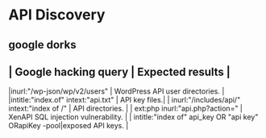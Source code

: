 # API Discovery

## google dorks

| Google hacking query | Expected results |
--------------------------------------------
|inurl:"/wp-json/wp/v2/users" | WordPress API user directories. |
|intitle:"index.of" intext:"api.txt" | API key files.|
| inurl:"/includes/api/" intext:"index of /" | API directories. |
| ext:php inurl:"api.php?action=" | XenAPI SQL injection vulnerability. |
| intitle:"index of" api_key OR "api key" ORapiKey -pool|exposed API keys. |